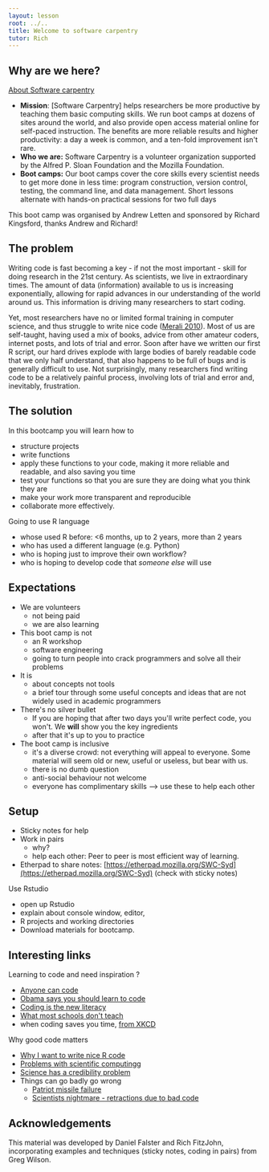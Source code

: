```yaml
---
layout: lesson
root: ../..
title: Welcome to software carpentry
tutor: Rich
---
```


## Why are we here?

[About Software carpentry](http://www.software-carpentry.org/)

- **Mission**: [Software Carpentry] helps researchers be more productive by teaching them basic computing skills. We run boot camps at dozens of sites around the world, and also provide open access material online for self-paced instruction. The benefits are more reliable results and higher productivity: a day a week is common, and a ten-fold improvement isn't rare.
- **Who we are:** Software Carpentry is a volunteer organization supported by the Alfred P. Sloan Foundation and the Mozilla Foundation.
- **Boot camps:** Our boot camps cover the core skills every scientist needs to get more done in less time: program construction, version control, testing, the command line, and data management. Short lessons alternate with hands-on practical sessions for two full days

This boot camp was organised by Andrew Letten and sponsored by Richard Kingsford, thanks Andrew and Richard!

## The problem

Writing code is fast becoming a key - if not the most important - skill for doing research in the 21st century. As scientists, we live in extraordinary times. The amount of data (information) available to us is increasing exponentially, allowing for rapid advances in our understanding of the world around us. This information is driving many researchers to start coding.

Yet, most researchers have no or limited formal training in computer science, and thus struggle to write nice code ([Merali 2010](http://doi.org/10.1038/467775a)). Most of us are self-taught, having used a mix of books, advice from other amateur coders, internet posts, and lots of trial and error. Soon after have we written our first R script, our hard drives explode with large bodies of barely readable code that we only half understand, that also happens to be full of bugs and is generally difficult to use. Not surprisingly, many researchers find writing code to be a relatively painful process, involving lots of trial and error and, inevitably, frustration.

## The solution

In this bootcamp you will learn how to

- structure projects
- write functions
- apply these functions to your code, making it more reliable and readable, and also saving you time
- test your functions so that you are sure they are doing what you think they are
- make your work more transparent and reproducible
- collaborate more effectively.

Going to use R language

- whose used R before: <6 months, up to 2 years, more than 2 years
- who has used a different language (e.g. Python)
- who is hoping just to improve their own workflow?
- who is hoping to develop code that *someone else* will use

## Expectations

- We are volunteers
	- not being paid
	- we are also learning
- This boot camp is not
	- an R workshop
	- software engineering
	- going to turn people into crack programmers and solve all their problems
- It is
	- about concepts not tools
	- a brief tour through some useful concepts and ideas that are not widely used in academic programmers
- There's no silver bullet
	- If you are hoping that after two days you'll write perfect code, you won't. We **will** show you the key ingredients
	- after that it's up to you to practice
- The boot camp is inclusive
	- it's a diverse crowd: not everything will appeal to everyone.  Some material will seem old or new, useful or useless, but bear with us.
	- there is no dumb question
	- anti-social behaviour not welcome
	- everyone has complimentary skills --> use these to help each other

## Setup

- Sticky notes for help
- Work in pairs
	- why?
	- help each other: Peer to peer is most efficient way of learning.
- Etherpad to share notes: [https://etherpad.mozilla.org/SWC-Syd](https://etherpad.mozilla.org/SWC-Syd) (check with sticky notes)

Use Rstudio

- open up Rstudio
- explain about console window, editor,
- R projects and working directories
- Download materials for bootcamp.

## Interesting links

Learning to code and need inspiration ?

- [Anyone can code](https://www.youtube.com/watch?v=qYZF6oIZtfc&list=PLzdnOPI1iJNe1WmdkMG-Ca8cLQpdEAL7Q)
- [Obama says you should learn to code](https://www.youtube.com/watch?v=6XvmhE1J9PY&list=PLzdnOPI1iJNe1WmdkMG-Ca8cLQpdEAL7Q)
- [Coding is the new literacy](https://www.youtube.com/watch?v=MwLXrN0Yguk&list=PLzdnOPI1iJNe1WmdkMG-Ca8cLQpdEAL7Q)
- [What most schools don't teach](https://www.youtube.com/watch?v=nKIu9yen5nc&feature=c4-overview-vl&list=PLzdnOPI1iJNe1WmdkMG-Ca8cLQpdEAL7Q)
- when coding saves you time, [from XKCD](http://xkcd.com/1205/)

Why good code matters

- [Why I want to write nice R code](http://nicercode.github.io/blog/2013-04-05-why-nice-code/)
- [Problems with scientific computingg](http://www.nature.com/news/2010/101013/full/467775a.html)
- [Science has a credibility problem](http://www.economist.com/news/leaders/21588069-scientific-research-has-changed-world-now-it-needs-change-itself-how-science-goes-wrong)
- Things can go badly go wrong
	- [Patriot missile failure](http://www.ima.umn.edu/~arnold/disasters/patriot.html)
	- [Scientists nightmare - retractions due to bad code](http://www.sciencemag.org/content/314/5807/1856.summary)

## Acknowledgements
This material was developed by Daniel Falster and Rich FitzJohn, incorporating examples and techniques (sticky notes, coding in pairs) from Greg Wilson.
